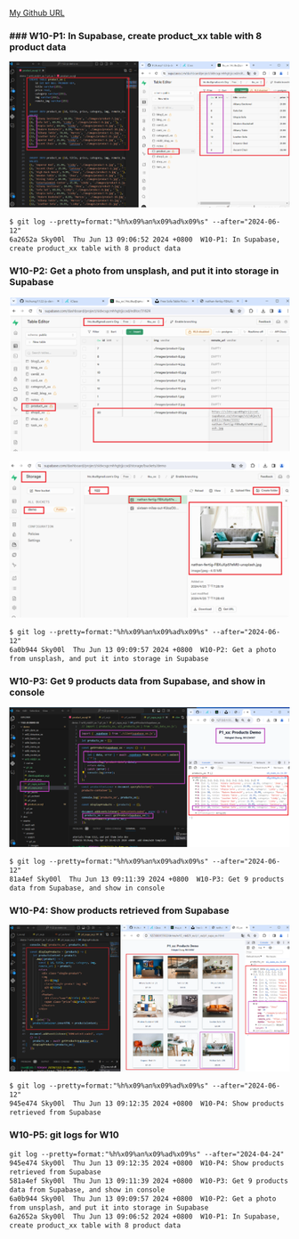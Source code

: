 [My Github URL](https://github.com/Sky00l/1112-js-demo_90.git)
 
### ### W10-P1: In Supabase, create product_xx table with 8 product data
 
![](w10-p1.png)

```
$ git log --pretty=format:"%h%x09%an%x09%ad%x09%s" --after="2024-06-12"
6a2652a Sky00l  Thu Jun 13 09:06:52 2024 +0800  W10-P1: In Supabase, create product_xx table with 8 product data

```

### W10-P2: Get a photo from unsplash, and put it into storage in Supabase
 
![](w10-p2-1.png)
 
![](w10-p2-2.png)
 


```
$ git log --pretty=format:"%h%x09%an%x09%ad%x09%s" --after="2024-06-12"
6a0b944 Sky00l  Thu Jun 13 09:09:57 2024 +0800  W10-P2: Get a photo from unsplash, and put it into storage in Supabase

```
 
### W10-P3: Get 9 products data from Supabase, and show in console
 
![](w10-p3.png)


```
$ git log --pretty=format:"%h%x09%an%x09%ad%x09%s" --after="2024-06-12"
81a4ef Sky00l  Thu Jun 13 09:11:39 2024 +0800  W10-P3: Get 9 products data from Supabase, and show in console
```

### W10-P4: Show products retrieved from Supabase
 
![](w10-p4.png)

```
$ git log --pretty=format:"%h%x09%an%x09%ad%x09%s" --after="2024-06-12"
945e474 Sky00l  Thu Jun 13 09:12:35 2024 +0800  W10-P4: Show products retrieved from Supabase

```



###  W10-P5: git logs for W10
 
```
git log --pretty=format:"%h%x09%an%x09%ad%x09%s" --after="2024-04-24"
945e474 Sky00l  Thu Jun 13 09:12:35 2024 +0800  W10-P4: Show products retrieved from Supabase
581a4ef Sky00l  Thu Jun 13 09:11:39 2024 +0800  W10-P3: Get 9 products data from Supabase, and show in console    
6a0b944 Sky00l  Thu Jun 13 09:09:57 2024 +0800  W10-P2: Get a photo from unsplash, and put it into storage in Supabase
6a2652a Sky00l  Thu Jun 13 09:06:52 2024 +0800  W10-P1: In Supabase, create product_xx table with 8 product data 
```